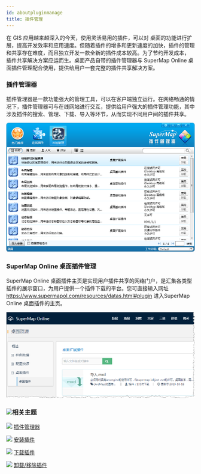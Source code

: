 ```yaml
---
id: aboutpluginmanage
title: 插件管理
---
```

在 GIS 应用越来越深入的今天，使用灵活易用的插件，可以对 桌面的功能进行扩展，提高开发效率和应用速度。但随着插件的增多和更新速度的加快，插件的管理和共享存在难度，而且独立开发一款全新的插件成本较高。为了节约开发成本， 插件共享解决方案应运而生。桌面产品自带的插件管理器与 SuperMap Online 桌面插件管理配合使用，提供给用户一套完整的插件共享解决方案。

### 插件管理器

插件管理器是一款功能强大的管理工具，可以在客户端独立运行。在网络畅通的情况下，插件管理器可与在线网站进行交互，提供给用户强大的插件管理功能，其中涉及插件的搜索、管理、下载、导入等环节，从而实现不同用户间的插件共享。

![](img/LocationUI.png)  
 
  
### SuperMap Online 桌面插件管理

SuperMap Online 桌面插件主页是实现用户插件共享的网络门户，是汇集各类型插件的展示窗口，为用户提供一个插件下载的平台。您可直接输入网址
<https://www.supermapol.com/resources/datas.html#plugin> 进入SuperMap Online
桌面插件的主页。

![](img/SuperMapOnline.png)  

  
### ![](../img/seealso.png)相关主题

![](../img/smalltitle.png) [插件管理器](manager.html)

![](../img/smalltitle.png) [安装插件](Install.html)

![](../img/smalltitle.png) [下载插件](Download.html)

![](../img/smalltitle.png) [卸载/移除插件](Remove.html)

